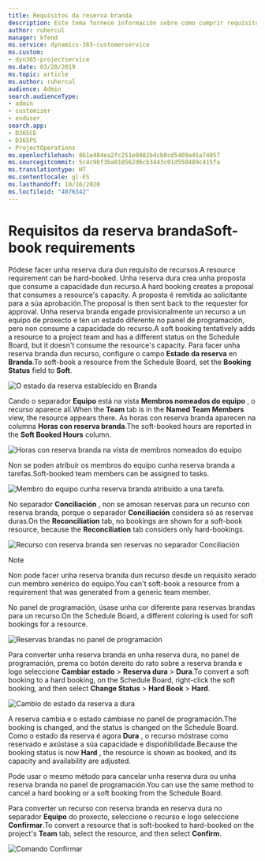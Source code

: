 ```yaml
---
title: Requisitos da reserva branda
description: Este tema fornece información sobre como cumprir requisitos de reserva branda.
author: ruhercul
manager: kfend
ms.service: dynamics-365-customerservice
ms.custom:
- dyn365-projectservice
ms.date: 03/28/2019
ms.topic: article
ms.author: ruhercul
audience: Admin
search.audienceType:
- admin
- customizer
- enduser
search.app:
- D365CE
- D365PS
- ProjectOperations
ms.openlocfilehash: 861e484ea2fc251e0082b4cb0cd5409a45a74057
ms.sourcegitcommit: 5c4c9bf3ba018562d6cb3443c01d550489c415fa
ms.translationtype: HT
ms.contentlocale: gl-ES
ms.lasthandoff: 10/16/2020
ms.locfileid: "4076342"
---
```

# <a name="soft-book-requirements"></a><span data-ttu-id="d89d3-103">Requisitos da reserva branda</span><span class="sxs-lookup"><span data-stu-id="d89d3-103">Soft-book requirements</span></span>

<span data-ttu-id="d89d3-104">Pódese facer unha reserva dura dun requisito de recursos.</span><span class="sxs-lookup"><span data-stu-id="d89d3-104">A resource requirement can be hard-booked.</span></span> <span data-ttu-id="d89d3-105">Unha reserva dura crea unha proposta que consume a capacidade dun recurso.</span><span class="sxs-lookup"><span data-stu-id="d89d3-105">A hard booking creates a proposal that consumes a resource's capacity.</span></span> <span data-ttu-id="d89d3-106">A proposta é remitida ao solicitante para a súa aprobación.</span><span class="sxs-lookup"><span data-stu-id="d89d3-106">The proposal is then sent back to the requester for approval.</span></span> <span data-ttu-id="d89d3-107">Unha reserva branda engade provisionalmente un recurso a un equipo de proxecto e ten un estado diferente no panel de programación, pero non consume a capacidade do recurso.</span><span class="sxs-lookup"><span data-stu-id="d89d3-107">A soft booking tentatively adds a resource to a project team and has a different status on the Schedule Board, but it doesn't consume the resource's capacity.</span></span> <span data-ttu-id="d89d3-108">Para facer unha reserva branda dun recurso, configure o campo **Estado da reserva** en **Branda**.</span><span class="sxs-lookup"><span data-stu-id="d89d3-108">To soft-book a resource from the Schedule Board, set the **Booking Status** field to **Soft**.</span></span>

![O estado da reserva establecido en Branda](media/Resource-Management-image77.png)

<span data-ttu-id="d89d3-110">Cando o separador **Equipo** está na vista **Membros nomeados do equipo** , o recurso aparece alí.</span><span class="sxs-lookup"><span data-stu-id="d89d3-110">When the **Team** tab is in the **Named Team Members** view, the resource appears there.</span></span> <span data-ttu-id="d89d3-111">As horas con reserva branda aparecen na columna **Horas con reserva branda**.</span><span class="sxs-lookup"><span data-stu-id="d89d3-111">The soft-booked hours are reported in the **Soft Booked Hours** column.</span></span>

![Horas con reserva branda na vista de membros nomeados do equipo](media/Resource-Management-image78.png)

<span data-ttu-id="d89d3-113">Non se poden atribuír os membros do equipo cunha reserva branda a tarefas.</span><span class="sxs-lookup"><span data-stu-id="d89d3-113">Soft-booked team members can be assigned to tasks.</span></span>

![Membro do equipo cunha reserva branda atribuído a una tarefa.](media/Resource-Management-image79.png)

<span data-ttu-id="d89d3-115">No separador **Conciliación** , non se amosan reservas para un recurso con reserva branda, porque o separador **Conciliación** considera só as reservas duras.</span><span class="sxs-lookup"><span data-stu-id="d89d3-115">On the **Reconciliation** tab, no bookings are shown for a soft-book resource, because the **Reconciliation** tab considers only hard-bookings.</span></span>

![Recurso con reserva branda sen reservas no separador Conciliación](media/Resource-Management-image80.png)

> [!NOTE]
> <span data-ttu-id="d89d3-117">Non pode facer unha reserva branda dun recurso desde un requisito xerado cun membro xenérico do equipo.</span><span class="sxs-lookup"><span data-stu-id="d89d3-117">You can't soft-book a resource from a requirement that was generated from a generic team member.</span></span>

<span data-ttu-id="d89d3-118">No panel de programación, úsase unha cor diferente para reservas brandas para un recurso.</span><span class="sxs-lookup"><span data-stu-id="d89d3-118">On the Schedule Board, a different coloring is used for soft bookings for a resource.</span></span>

![Reservas brandas no panel de programación](media/Resource-Management-image81.png)

<span data-ttu-id="d89d3-120">Para converter unha reserva branda en unha reserva dura, no panel de programación, prema co botón dereito do rato sobre a reserva branda e logo seleccione **Cambiar estado** \> **Reserva dura** \> **Dura**.</span><span class="sxs-lookup"><span data-stu-id="d89d3-120">To convert a soft booking to a hard booking, on the Schedule Board, right-click the soft booking, and then select **Change Status** \> **Hard Book** \> **Hard**.</span></span>

![Cambio do estado da reserva a dura](media/Resource-Management-image82.png)

<span data-ttu-id="d89d3-122">A reserva cambia e o estado cámbiase no panel de programación.</span><span class="sxs-lookup"><span data-stu-id="d89d3-122">The booking is changed, and the status is changed on the Schedule Board.</span></span> <span data-ttu-id="d89d3-123">Como o estado da reserva é agora **Dura** , o recurso móstrase como reservado e axústase a súa capacidade e dispoñibilidade.</span><span class="sxs-lookup"><span data-stu-id="d89d3-123">Because the booking status is now **Hard** , the resource is shown as booked, and its capacity and availability are adjusted.</span></span>

<span data-ttu-id="d89d3-124">Pode usar o mesmo método para cancelar unha reserva dura ou unha reserva branda no panel de programación.</span><span class="sxs-lookup"><span data-stu-id="d89d3-124">You can use the same method to cancel a hard booking or a soft booking from the Schedule Board.</span></span>

<span data-ttu-id="d89d3-125">Para converter un recurso con reserva branda en reserva dura no separador **Equipo** do proxecto, seleccione o recurso e logo seleccione **Confirmar**.</span><span class="sxs-lookup"><span data-stu-id="d89d3-125">To convert a resource that is soft-booked to hard-booked on the project's **Team** tab, select the resource, and then select **Confirm**.</span></span>

![Comando Confirmar](media/Resource-Management-image83.png)
